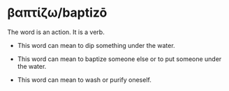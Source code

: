 # βαπτίζω/baptizō  
The word is an action. It is a verb. 

* This word can mean to dip something under the water. 

* This word can mean to baptize someone else or to put someone under the water. 

* This word can mean to wash or purify oneself.
